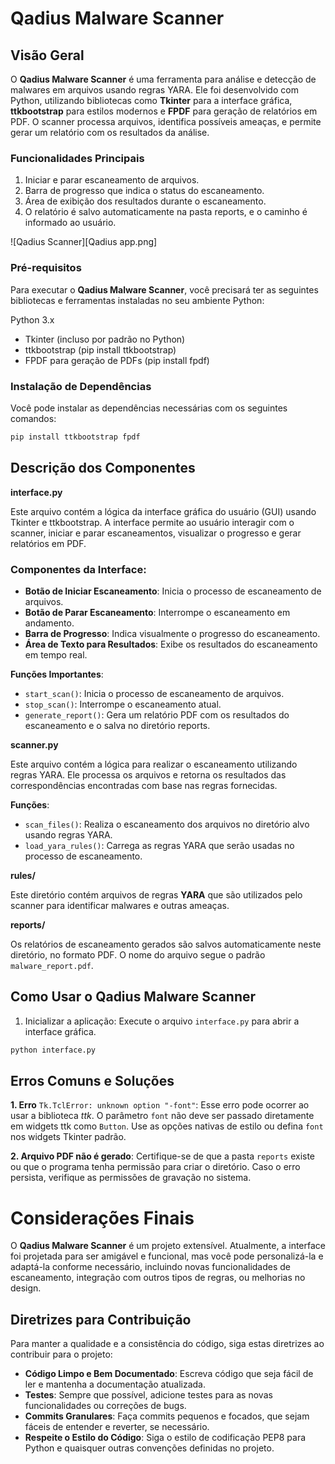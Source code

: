 # Qadius Malware Scanner 

## Visão Geral

O **Qadius Malware Scanner** é uma ferramenta para análise e detecção de malwares em arquivos usando regras YARA. Ele foi desenvolvido com Python, utilizando bibliotecas como **Tkinter** para a interface gráfica, **ttkbootstrap** para estilos modernos e **FPDF** para geração de relatórios em PDF. O scanner processa arquivos, identifica possíveis ameaças, e permite gerar um relatório com os resultados da análise.

### Funcionalidades Principais
1. Iniciar e parar escaneamento de arquivos.
2. Barra de progresso que indica o status do escaneamento.
3. Área de exibição dos resultados durante o escaneamento.
4. O relatório é salvo automaticamente na pasta reports, e o caminho é informado ao usuário.

![Qadius Scanner][Qadius app.png] 

### Pré-requisitos
Para executar o **Qadius Malware Scanner**, você precisará ter as seguintes bibliotecas e ferramentas instaladas no seu ambiente Python:

Python 3.x
- Tkinter (incluso por padrão no Python)
- ttkbootstrap (pip install ttkbootstrap)
- FPDF para geração de PDFs (pip install fpdf)

### Instalação de Dependências
Você pode instalar as dependências necessárias com os seguintes comandos:
```bash
pip install ttkbootstrap fpdf
```

## Descrição dos Componentes

**interface.py**

Este arquivo contém a lógica da interface gráfica do usuário (GUI) usando Tkinter e ttkbootstrap. A interface permite ao usuário interagir com o scanner, iniciar e parar escaneamentos, visualizar o progresso e gerar relatórios em PDF.

### Componentes da Interface:

- **Botão de Iniciar Escaneamento**: Inicia o processo de escaneamento de arquivos.
- **Botão de Parar Escaneamento**: Interrompe o escaneamento em andamento.
- **Barra de Progresso**: Indica visualmente o progresso do escaneamento.
- **Área de Texto para Resultados**: Exibe os resultados do escaneamento em tempo real.

**Funções Importantes**:

- `start_scan()`: Inicia o processo de escaneamento de arquivos.
- `stop_scan()`: Interrompe o escaneamento atual.
- `generate_report()`: Gera um relatório PDF com os resultados do escaneamento e o salva no diretório reports.

**scanner.py**

Este arquivo contém a lógica para realizar o escaneamento utilizando regras YARA. Ele processa os arquivos e retorna os resultados das correspondências encontradas com base nas regras fornecidas.

**Funções**:

- `scan_files()`: Realiza o escaneamento dos arquivos no diretório alvo usando regras YARA.
- `load_yara_rules()`: Carrega as regras YARA que serão usadas no processo de escaneamento.

**rules/**

Este diretório contém arquivos de regras **YARA** que são utilizados pelo scanner para identificar malwares e outras ameaças.

**reports/**

Os relatórios de escaneamento gerados são salvos automaticamente neste diretório, no formato PDF. O nome do arquivo segue o padrão `malware_report.pdf`.

## Como Usar o Qadius Malware Scanner

1. Inicializar a aplicação: Execute o arquivo `interface.py` para abrir a interface gráfica.
```bash
python interface.py
```

## Erros Comuns e Soluções

**1. Erro** `Tk.TclError: unknown option "-font"`:
Esse erro pode ocorrer ao usar a biblioteca *ttk*. O parâmetro `font` não deve ser passado diretamente em widgets ttk como `Button`. Use as opções nativas de estilo ou defina `font` nos widgets Tkinter padrão.

**2. Arquivo PDF não é gerado**:
Certifique-se de que a pasta `reports` existe ou que o programa tenha permissão para criar o diretório. Caso o erro persista, verifique as permissões de gravação no sistema.

# Considerações Finais

O **Qadius Malware Scanner** é um projeto extensível. Atualmente, a interface foi projetada para ser amigável e funcional, mas você pode personalizá-la e adaptá-la conforme necessário, incluindo novas funcionalidades de escaneamento, integração com outros tipos de regras, ou melhorias no design.

## Diretrizes para Contribuição

Para manter a qualidade e a consistência do código, siga estas diretrizes ao contribuir para o projeto:

- **Código Limpo e Bem Documentado**: Escreva código que seja fácil de ler e mantenha a documentação atualizada.
- **Testes**: Sempre que possível, adicione testes para as novas funcionalidades ou correções de bugs.
- **Commits Granulares**: Faça commits pequenos e focados, que sejam fáceis de entender e reverter, se necessário.
- **Respeite o Estilo do Código**: Siga o estilo de codificação PEP8 para Python e quaisquer outras convenções definidas no projeto. 